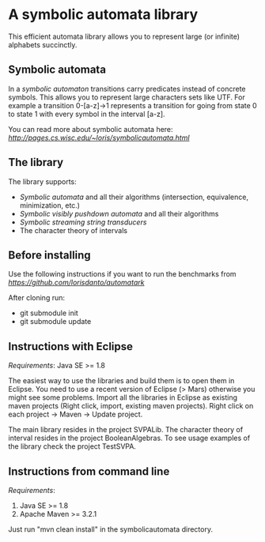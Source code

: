 A symbolic automata library
================
This efficient automata library allows you to represent large (or infinite) alphabets succinctly.

Symbolic automata
----------------
In a *symbolic automaton* transitions carry predicates instead of concrete symbols.
This allows you to represent large characters sets like UTF.
For example a transition 0-[a-z]->1 represents a transition for going from state 0 to state 1 with every symbol in the interval [a-z].

You can read more about symbolic automata here:
*http://pages.cs.wisc.edu/~loris/symbolicautomata.html*

The library
----------------
The library supports:
- *Symbolic automata* and all their algorithms (intersection, equivalence, minimization, etc.)
- *Symbolic visibly pushdown automata* and all their algorithms
- *Symbolic streaming string transducers*
- The character theory of intervals

Before installing
----------------
Use the following instructions if you want to run the benchmarks from 
*https://github.com/lorisdanto/automatark*

After cloning run:
- git submodule init
- git submodule update

Instructions with Eclipse
----------------
*Requirements*: Java SE >= 1.8

The easiest way to use the libraries and build them is to open them in Eclipse. You need to use a recent version of Eclipse (> Mars) otherwise you might see some problems. Import all the libraries in Eclipse as existing maven projects (Right click, import, existing maven projects). Right click on each project -> Maven -> Update project.

The main library resides in the project SVPALib. 
The character theory of interval resides in the project BooleanAlgebras.
To see usage examples of the library check the project TestSVPA.

Instructions from command line
----------------
*Requirements*: 
1. Java SE >= 1.8
2. Apache Maven >= 3.2.1

Just run "mvn clean install" in the symbolicautomata directory. 


